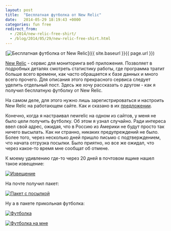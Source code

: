 ```yaml
---
layout: post
title:  "Бесплатная футболка от New Relic"
date:   2014-05-29 18:19:43 +0000
categories: fun free
redirect_from:
  - /2014/new-relic-free-shirt/
  - /blog/2014/05/29/new-relic-free-shirt.html
---
```


[![Бесплатная футболка от New Relic](/assets/images/posts/2014-05-29-new-relic-free-shirt/tshift_orig.png "Бесплатная футболка от New Relic")]({{ site.baseurl }}{{ page.url }})

[New Relic](http://newrelic.com/) - сервис для мониторинга веб приложения. Позволяет в подробных деталях смотреть статистику работы, где программа тратит больше всего времени, как часто обращается к базе данных и много всего прочего. Для описания этого прекрасного сервиса следует уделить отдельный пост. Здесь же хочу рассказать о другом - как я получил бесплатную футболку от New Relic.

На самом деле, для этого нужно лишь зарегистрироваться и настроить New Relic на работающем сайте. Как и сказано в их [предложении](http://newrelic.com/lp/datanerd).

<!--more-->

Конечно, когда я настраивал newrelic на одном из сайтов, у меня не было цели получить футболку. Об этом я узнал случайно. Ради интереса ввел свой адрес, ожидая, что в Россию из Америки не будут просто так ничего высылать. Как ни странно, никаких предупреждений не было. Более того, через несколько дней пришло письмо с подтверждением, что начата отгрузка посылки.
Было приятно, но все же ожидал, что через какое-то время мне сообщат об отмене.

К моему удивлению где-то через 20 дней в почтовом ящике нашел такое извещение:

[![Извещение](http://img-fotki.yandex.ru/get/9667/85893628.92a/0_11c8f5_72ffdd69_L.jpg
 "Извещение")](http://img-fotki.yandex.ru/get/9667/85893628.92a/0_11c8f5_72ffdd69_orig.jpg)

На почте получил пакет:

[![Пакет с посылкой](http://img-fotki.yandex.ru/get/9651/85893628.92a/0_11c8f6_2297db59_L.jpg
 "Пакет с посылкой")](http://img-fotki.yandex.ru/get/9651/85893628.92a/0_11c8f6_2297db59_orig.jpg)

Ну а в пакете прикольная футболка:

[![Футболка](http://img-fotki.yandex.ru/get/9666/85893628.92a/0_11c8f8_1e1c89_L.jpg
 "Футболка")](http://img-fotki.yandex.ru/get/9666/85893628.92a/0_11c8f8_1e1c89_orig.jpg)

[![Футболка на мне](http://img-fotki.yandex.ru/get/5309/85893628.92a/0_11c8f9_3ce02d9f_L.jpg
 "Футболка на мне")](http://img-fotki.yandex.ru/get/5309/85893628.92a/0_11c8f9_3ce02d9f_orig.jpg)
